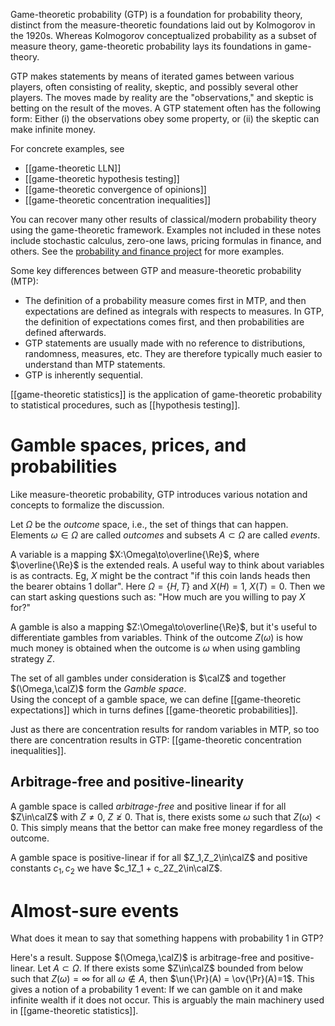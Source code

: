 
Game-theoretic probability (GTP) is a foundation for probability theory, distinct from the measure-theoretic foundations laid out by Kolmogorov in the 1920s. Whereas Kolmogorov conceptualized probability as a subset of measure theory, game-theoretic probability lays its foundations in game-theory.  

GTP makes statements by means of iterated games between various players, often consisting of reality, skeptic, and possibly several other players. The moves made by reality are the "observations," and skeptic is betting on the result of the moves. A GTP statement often has the following form: Either (i) the observations obey some property, or (ii) the skeptic can make infinite money. 

For concrete examples, see 
- [[game-theoretic LLN]] 
- [[game-theoretic hypothesis testing]]
- [[game-theoretic convergence of opinions]]
- [[game-theoretic concentration inequalities]]

You can recover many other results of classical/modern probability theory using the game-theoretic framework. Examples not included in these notes include stochastic calculus, zero-one laws, pricing formulas in finance, and others. See the [probability and finance project](http://www.probabilityandfinance.com/articles/index.html) for more examples. 

Some key differences between GTP and measure-theoretic probability (MTP): 
- The definition of a probability measure comes first in MTP, and then expectations are defined as integrals with respects to measures. In GTP, the definition of expectations comes first, and then probabilities are defined afterwards. 
- GTP statements are usually made with no reference to distributions, randomness, measures, etc. They are therefore typically much easier to understand than MTP statements. 
- GTP is inherently sequential. 

[[game-theoretic statistics]] is the application of game-theoretic probability to statistical procedures, such as [[hypothesis testing]].  

# Gamble spaces, prices, and probabilities 

Like measure-theoretic probability, GTP introduces various notation and concepts to formalize the discussion. 

Let $\Omega$ be the _outcome_ space, i.e., the set of things that can happen. Elements $\omega\in\Omega$ are called _outcomes_ and subsets $A\subset \Omega$ are called _events_.   

A variable is a mapping $X:\Omega\to\overline{\Re}$,  where $\overline{\Re}$ is the extended reals. A useful way to think about variables is as contracts. Eg, $X$ might be the contract "if this coin lands heads then the bearer obtains 1 dollar". Here $\Omega=\{H,T\}$ and $X(H)=1$, $X(T)=0$. Then we can start asking questions such as: "How much are you willing to pay $X$ for?" 

A gamble is also a mapping $Z:\Omega\to\overline{\Re}$, but it's useful to differentiate gambles from variables. 
Think of the outcome $Z(\omega)$ is how much money is obtained when the outcome is $\omega$ when using gambling strategy $Z$. 

The set of all gambles under consideration is $\calZ$ and together $(\Omega,\calZ)$ form the _Gamble space_.  
Using the concept of a gamble space, we can define [[game-theoretic expectations]] which in turns defines [[game-theoretic probabilities]]. 

Just as there are concentration results for random variables in MTP, so too there are concentration results in GTP: [[game-theoretic concentration inequalities]]. 

## Arbitrage-free and positive-linearity

A gamble space is called _arbitrage-free_ and positive linear if for all $Z\in\calZ$ with $Z\neq 0$, $Z\ngeq 0$. That is, there exists some  $\omega$ such that $Z(\omega)<0$. This simply means that the bettor can make free money regardless of the outcome. 

A gamble space is positive-linear if for all $Z_1,Z_2\in\calZ$ and positive constants $c_1, c_2$ we have $c_1Z_1 + c_2Z_2\in\calZ$. 

# Almost-sure events 

What does it mean to say that something happens with probability 1 in GTP? 

Here's a result. Suppose $(\Omega,\calZ)$ is arbitrage-free and positive-linear. Let $A\subset\Omega$. If there exists some $Z\in\calZ$ bounded from below such that $Z(\omega)=\infty$ for all $\omega\notin A$, then $\un{\Pr}(A) = \ov{\Pr}(A)=1$. 
This gives a notion of a probability 1 event: If we can gamble on it and make infinite wealth if it does not occur. This is arguably the main machinery used in [[game-theoretic statistics]]. 



